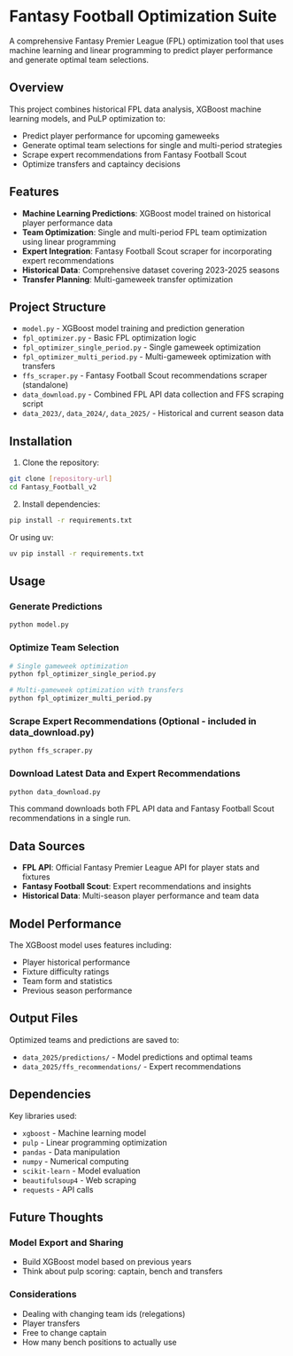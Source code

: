 
# Fantasy Football Optimization Suite

A comprehensive Fantasy Premier League (FPL) optimization tool that uses machine learning and linear programming to predict player performance and generate optimal team selections.

## Overview

This project combines historical FPL data analysis, XGBoost machine learning models, and PuLP optimization to:
- Predict player performance for upcoming gameweeks
- Generate optimal team selections for single and multi-period strategies
- Scrape expert recommendations from Fantasy Football Scout
- Optimize transfers and captaincy decisions

## Features

- **Machine Learning Predictions**: XGBoost model trained on historical player performance data
- **Team Optimization**: Single and multi-period FPL team optimization using linear programming
- **Expert Integration**: Fantasy Football Scout scraper for incorporating expert recommendations
- **Historical Data**: Comprehensive dataset covering 2023-2025 seasons
- **Transfer Planning**: Multi-gameweek transfer optimization

## Project Structure

- `model.py` - XGBoost model training and prediction generation
- `fpl_optimizer.py` - Basic FPL optimization logic
- `fpl_optimizer_single_period.py` - Single gameweek optimization
- `fpl_optimizer_multi_period.py` - Multi-gameweek optimization with transfers
- `ffs_scraper.py` - Fantasy Football Scout recommendations scraper (standalone)
- `data_download.py` - Combined FPL API data collection and FFS scraping script
- `data_2023/`, `data_2024/`, `data_2025/` - Historical and current season data

## Installation

1. Clone the repository:
```bash
git clone [repository-url]
cd Fantasy_Football_v2
```

2. Install dependencies:
```bash
pip install -r requirements.txt
```

Or using uv:
```bash
uv pip install -r requirements.txt
```

## Usage

### Generate Predictions
```bash
python model.py
```

### Optimize Team Selection
```bash
# Single gameweek optimization
python fpl_optimizer_single_period.py

# Multi-gameweek optimization with transfers
python fpl_optimizer_multi_period.py
```

### Scrape Expert Recommendations (Optional - included in data_download.py)
```bash
python ffs_scraper.py
```

### Download Latest Data and Expert Recommendations
```bash
python data_download.py
```
This command downloads both FPL API data and Fantasy Football Scout recommendations in a single run.

## Data Sources

- **FPL API**: Official Fantasy Premier League API for player stats and fixtures
- **Fantasy Football Scout**: Expert recommendations and insights
- **Historical Data**: Multi-season player performance and team data

## Model Performance

The XGBoost model uses features including:
- Player historical performance
- Fixture difficulty ratings
- Team form and statistics
- Previous season performance

## Output Files

Optimized teams and predictions are saved to:
- `data_2025/predictions/` - Model predictions and optimal teams
- `data_2025/ffs_recommendations/` - Expert recommendations

## Dependencies

Key libraries used:
- `xgboost` - Machine learning model
- `pulp` - Linear programming optimization
- `pandas` - Data manipulation
- `numpy` - Numerical computing
- `scikit-learn` - Model evaluation
- `beautifulsoup4` - Web scraping
- `requests` - API calls

## Future Thoughts

### Model Export and Sharing
- Build XGBoost model based on previous years
- Think about pulp scoring: captain, bench and transfers

### Considerations
- Dealing with changing team ids (relegations)
- Player transfers
- Free to change captain
- How many bench positions to actually use